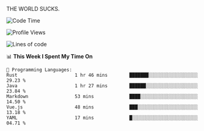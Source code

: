 THE WORLD SUCKS.

<!--START_SECTION:waka-->
![Code Time](http://img.shields.io/badge/Code%20Time-1%2C121%20hrs%2027%20mins-blue)

![Profile Views](http://img.shields.io/badge/Profile%20Views-0-blue)

![Lines of code](https://img.shields.io/badge/From%20Hello%20World%20I%27ve%20Written-1.5%20million%20lines%20of%20code-blue)

📊 **This Week I Spent My Time On** 

```text
💬 Programming Languages: 
Rust                     1 hr 46 mins        ███████░░░░░░░░░░░░░░░░░░   29.23 % 
Java                     1 hr 27 mins        ██████░░░░░░░░░░░░░░░░░░░   23.84 % 
Markdown                 53 mins             ████░░░░░░░░░░░░░░░░░░░░░   14.50 % 
Vue.js                   48 mins             ███░░░░░░░░░░░░░░░░░░░░░░   13.18 % 
YAML                     17 mins             █░░░░░░░░░░░░░░░░░░░░░░░░   04.71 % 
```


<!--END_SECTION:waka-->
